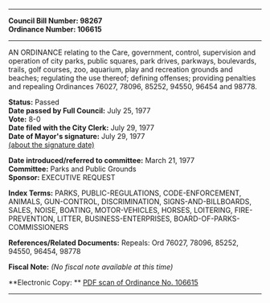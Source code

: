 * * * * *  
  
**Council Bill Number: [](#h0)[](#h2)98267**   
**Ordinance Number: 106615**  
  
* * * * *  
  
AN ORDINANCE relating to the Care, government, control, supervision and operation of city parks, public squares, park drives, parkways, boulevards, trails, golf courses, zoo, aquarium, play and recreation grounds and beaches; regulating the use thereof; defining offenses; providing penalties and repealing Ordinances 76027, 78096, 85252, 94550, 96454 and 98778.  
  
**Status:** Passed   
**Date passed by Full Council:** July 25, 1977   
**Vote:** 8-0   
**Date filed with the City Clerk:** July 29, 1977   
**Date of Mayor's signature:** July 29, 1977   
[(about the signature date)](/~public/approvaldate.htm)   
  
  
**Date introduced/referred to committee:** March 21, 1977   
**Committee:** Parks and Public Grounds   
**Sponsor:** EXECUTIVE REQUEST   
  
**Index Terms:** PARKS, PUBLIC-REGULATIONS, CODE-ENFORCEMENT, ANIMALS, GUN-CONTROL, DISCRIMINATION, SIGNS-AND-BILLBOARDS, SALES, NOISE, BOATING, MOTOR-VEHICLES, HORSES, LOITERING, FIRE-PREVENTION, LITTER, BUSINESS-ENTERPRISES, BOARD-OF-PARKS-COMMISSIONERS  
  
**References/Related Documents:** Repeals: Ord 76027, 78096, 85252, 94550, 96454, 98778  
  
**Fiscal Note:** *(No fiscal note available at this time)*  
  
**Electronic Copy: ** [PDF scan of Ordinance No. 106615](/~archives/Ordinances/Ord_106615.pdf)  
  
* * * * *  
